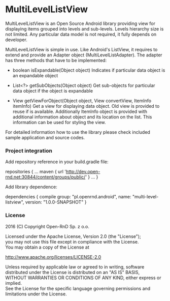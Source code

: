 # MultiLevelListView

MultiLevelListView is an Open Source Android library providing view for displaying items
grouped into levels and sub-levels. Levels hierarchy size is not limited. Any particular data
model is not required, it fully depends on developer.

MultiLevelListView is simple in use. Like Android's ListView, it requires to extend and
provide an Adapter object (MultiLevelListAdapter). The adapter has three methods that have to be
implemented:

- boolean isExpandable(Object object)
  Indicates if particular data object is an expandable object

- List<?> getSubObjects(Object object)
  Get sub-objects for particular data object if the object is expandable

- View getViewForObject(Object object, View convertView, ItemInfo itemInfo)
  Get a view for displaying data object. Old view is provided to reuse if is available.
  Additionally ItemInfo object is provided with additional information about object and its
  location on the list. This information can be used for styling the view.

For detailed information how to use the library please check included sample application and source codes.

### Project integration

Add repository reference in your build.gradle file:


repositories {
    ...
    maven {
        url 'http://dev.open-rnd.net:30844/content/groups/public/'
    }
    ...
}


Add library dependence:


dependencies {
    compile group: "pl.openrnd.android", name: "multi-level-listview", version: "1.0.0-SNAPSHOT"
}


### License

2016 (C) Copyright Open-RnD Sp. z o.o.

Licensed under the Apache License, Version 2.0 (the "License");<br />
you may not use this file except in compliance with the License.<br />
You may obtain a copy of the License at<br />

http://www.apache.org/licenses/LICENSE-2.0

Unless required by applicable law or agreed to in writing, software<br />
distributed under the License is distributed on an "AS IS" BASIS,<br />
WITHOUT WARRANTIES OR CONDITIONS OF ANY KIND, either express or implied.<br />
See the License for the specific language governing permissions and<br />
limitations under the License.
